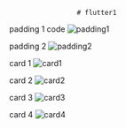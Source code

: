                     # flutter1
padding 1 code 
![padding1](https://user-images.githubusercontent.com/85787122/160248313-06e11b21-4778-4c25-bd86-459c12efc0c4.PNG)

padding 2
![padding2](https://user-images.githubusercontent.com/85787122/160248343-398c4c0c-49c1-4706-be7c-e22c5b4f3a2d.PNG)

card 1 
![card1](https://user-images.githubusercontent.com/85787122/160248352-773cabe1-0c52-4154-838b-c73354c455cb.PNG)

card 2
![card2](https://user-images.githubusercontent.com/85787122/160248364-9c9a8a2f-5666-4b78-a9df-d79f581aeac9.PNG)

card 3
![card3](https://user-images.githubusercontent.com/85787122/160248371-45a0c651-1a7f-4889-9d32-e00967672fc8.PNG)

card 4 
![card4](https://user-images.githubusercontent.com/85787122/160248377-58632907-0bbd-47ae-9c5c-df59b04b2b28.PNG)
